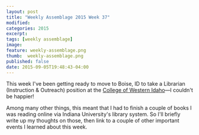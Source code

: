 ```yaml
---
layout: post
title: "Weekly Assemblage 2015 Week 37"
modified:
categories: 2015
excerpt:
tags: [weekly assemblage]
image:
feature: weekly-assemblage.png
thumb:  weekly-assemblage.png
published: false
date: 2015-09-05T19:48:43-04:00
---
```

This week I've been getting ready to move to Boise, ID to take a Librarian (Instruction & Outreach) position at the [College of Western Idaho](https://cwidaho.cc/)—I couldn't be happier!   

Among many other things, this meant that I had to finish a couple of books I was reading online via Indiana University's library system. So I'll briefly write up my thoughts on those, then link to a couple of other important events I learned about this week.  

## 
